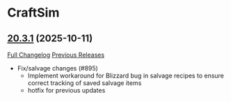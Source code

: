 # CraftSim

## [20.3.1](https://github.com/derfloh205/CraftSim/tree/20.3.1) (2025-10-11)
[Full Changelog](https://github.com/derfloh205/CraftSim/compare/20.3.0...20.3.1) [Previous Releases](https://github.com/derfloh205/CraftSim/releases)

- Fix/salvage changes (#895)  
    * Implement workaround for Blizzard bug in salvage recipes to ensure correct tracking of saved salvage items  
    * hotfix for previous updates  